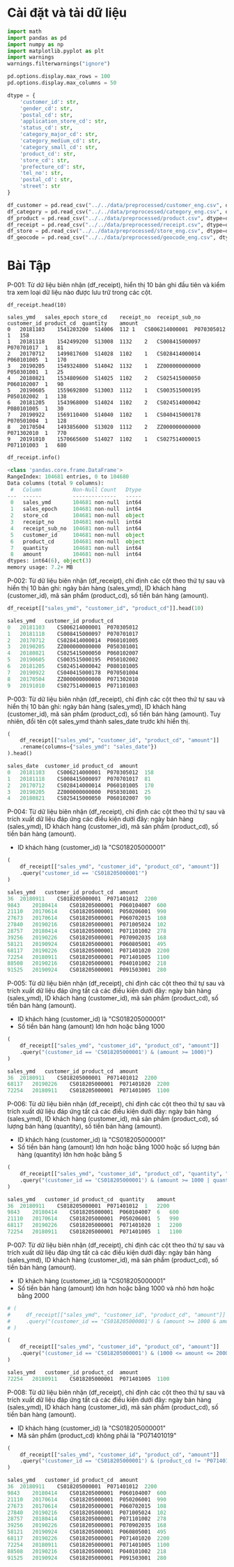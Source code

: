 # Cài đặt và tải dữ liệu
```python 
import math
import pandas as pd
import numpy as np
import matplotlib.pyplot as plt
import warnings
warnings.filterwarnings("ignore")

pd.options.display.max_rows = 100
pd.options.display.max_columns = 50

dtype = {
    'customer_id': str,
    'gender_cd': str,
    'postal_cd': str,
    'application_store_cd': str,
    'status_cd': str,
    'category_major_cd': str,
    'category_medium_cd': str,
    'category_small_cd': str,
    'product_cd': str,
    'store_cd': str,
    'prefecture_cd': str,
    'tel_no': str,
    'postal_cd': str,
    'street': str
}

df_customer = pd.read_csv("../../data/preprocessed/customer_eng.csv", dtype=dtype)
df_category = pd.read_csv("../../data/preprocessed/category_eng.csv", dtype=dtype)
df_product = pd.read_csv("../../data/preprocessed/product.csv", dtype=dtype)
df_receipt = pd.read_csv("../../data/preprocessed/receipt.csv", dtype=dtype)
df_store = pd.read_csv("../../data/preprocessed/store_eng.csv", dtype=dtype)
df_geocode = pd.read_csv("../../data/preprocessed/geocode_eng.csv", dtype=dtype)
```
# Bài Tập
P-001: Từ dữ liệu biên nhận (df_receipt), hiển thị 10 bản ghi đầu tiên và kiểm tra xem loại dữ liệu nào được lưu trữ trong các cột.
```pythonpython
df_receipt.head(10)
```
```
sales_ymd	sales_epoch	store_cd	receipt_no	receipt_sub_no	customer_id	product_cd	quantity	amount
0	20181103	1541203200	S14006	112	1	CS006214000001	P070305012	1	158
1	20181118	1542499200	S13008	1132	2	CS008415000097	P070701017	1	81
2	20170712	1499817600	S14028	1102	1	CS028414000014	P060101005	1	170
3	20190205	1549324800	S14042	1132	1	ZZ000000000000	P050301001	1	25
4	20180821	1534809600	S14025	1102	2	CS025415000050	P060102007	1	90
5	20190605	1559692800	S13003	1112	1	CS003515000195	P050102002	1	138
6	20181205	1543968000	S14024	1102	2	CS024514000042	P080101005	1	30
7	20190922	1569110400	S14040	1102	1	CS040415000178	P070501004	1	128
8	20170504	1493856000	S13020	1112	2	ZZ000000000000	P071302010	1	770
9	20191010	1570665600	S14027	1102	1	CS027514000015	P071101003	1	680
```
```python 
df_receipt.info()
```
```python 
<class 'pandas.core.frame.DataFrame'>
RangeIndex: 104681 entries, 0 to 104680
Data columns (total 9 columns):
 #   Column          Non-Null Count   Dtype 
---  ------          --------------   ----- 
 0   sales_ymd       104681 non-null  int64 
 1   sales_epoch     104681 non-null  int64 
 2   store_cd        104681 non-null  object
 3   receipt_no      104681 non-null  int64 
 4   receipt_sub_no  104681 non-null  int64 
 5   customer_id     104681 non-null  object
 6   product_cd      104681 non-null  object
 7   quantity        104681 non-null  int64 
 8   amount          104681 non-null  int64 
dtypes: int64(6), object(3)
memory usage: 7.2+ MB
```
P-002: Từ dữ liệu biên nhận (df_receipt), chỉ định các cột theo thứ tự sau và hiển thị 10 bản ghi: ngày bán hàng (sales_ymd), ID khách hàng (customer_id), mã sản phẩm (product_cd), số tiền bán hàng (amount).
```python 
df_receipt[["sales_ymd", "customer_id", "product_cd"]].head(10)
```
```python 
sales_ymd	customer_id	product_cd
0	20181103	CS006214000001	P070305012
1	20181118	CS008415000097	P070701017
2	20170712	CS028414000014	P060101005
3	20190205	ZZ000000000000	P050301001
4	20180821	CS025415000050	P060102007
5	20190605	CS003515000195	P050102002
6	20181205	CS024514000042	P080101005
7	20190922	CS040415000178	P070501004
8	20170504	ZZ000000000000	P071302010
9	20191010	CS027514000015	P071101003
```
P-003: Từ dữ liệu biên nhận (df_receipt), chỉ định các cột theo thứ tự sau và hiển thị 10 bản ghi: ngày bán hàng (sales_ymd), ID khách hàng (customer_id), mã sản phẩm (product_cd), số tiền bán hàng (amount). Tuy nhiên, đổi tên cột sales_ymd thành sales_date trước khi hiển thị.
```python 
(
    df_receipt[["sales_ymd", "customer_id", "product_cd", "amount"]]
    .rename(columns={"sales_ymd": "sales_date"})
).head()
```
```python 
sales_date	customer_id	product_cd	amount
0	20181103	CS006214000001	P070305012	158
1	20181118	CS008415000097	P070701017	81
2	20170712	CS028414000014	P060101005	170
3	20190205	ZZ000000000000	P050301001	25
4	20180821	CS025415000050	P060102007	90
```
P-004: Từ dữ liệu biên nhận (df_receipt), chỉ định các cột theo thứ tự sau và trích xuất dữ liệu đáp ứng các điều kiện dưới đây: ngày bán hàng (sales_ymd), ID khách hàng (customer_id), mã sản phẩm (product_cd), số tiền bán hàng (amount).

- ID khách hàng (customer_id) là "CS018205000001"
```python 
(
    df_receipt[["sales_ymd", "customer_id", "product_cd", "amount"]]
    .query("customer_id == 'CS018205000001'")
)
```
```python 
sales_ymd	customer_id	product_cd	amount
36	20180911	CS018205000001	P071401012	2200
9843	20180414	CS018205000001	P060104007	600
21110	20170614	CS018205000001	P050206001	990
27673	20170614	CS018205000001	P060702015	108
27840	20190216	CS018205000001	P071005024	102
28757	20180414	CS018205000001	P071101002	278
39256	20190226	CS018205000001	P070902035	168
58121	20190924	CS018205000001	P060805001	495
68117	20190226	CS018205000001	P071401020	2200
72254	20180911	CS018205000001	P071401005	1100
88508	20190216	CS018205000001	P040101002	218
91525	20190924	CS018205000001	P091503001	280
```
P-005: Từ dữ liệu biên nhận (df_receipt), chỉ định các cột theo thứ tự sau và trích xuất dữ liệu đáp ứng tất cả các điều kiện dưới đây: ngày bán hàng (sales_ymd), ID khách hàng (customer_id), mã sản phẩm (product_cd), số tiền bán hàng (amount).

- ID khách hàng (customer_id) là "CS018205000001"
- Số tiền bán hàng (amount) lớn hơn hoặc bằng 1000
```python 
(
    df_receipt[["sales_ymd", "customer_id", "product_cd", "amount"]]
    .query("(customer_id == 'CS018205000001') & (amount >= 1000)")
)
```
```python 
sales_ymd	customer_id	product_cd	amount
36	20180911	CS018205000001	P071401012	2200
68117	20190226	CS018205000001	P071401020	2200
72254	20180911	CS018205000001	P071401005	1100
```
P-006: Từ dữ liệu biên nhận (df_receipt), chỉ định các cột theo thứ tự sau và trích xuất dữ liệu đáp ứng tất cả các điều kiện dưới đây: ngày bán hàng (sales_ymd), ID khách hàng (customer_id), mã sản phẩm (product_cd), số lượng bán hàng (quantity), số tiền bán hàng (amount).
- ID khách hàng (customer_id) là "CS018205000001"
- Số tiền bán hàng (amount) lớn hơn hoặc bằng 1000 hoặc số lượng bán hàng (quantity) lớn hơn hoặc bằng 5
```python 
(
    df_receipt[["sales_ymd", "customer_id", "product_cd", "quantity", "amount"]]
    .query("(customer_id == 'CS018205000001') & (amount >= 1000 | quantity >=5)")
)
```
```python 
sales_ymd	customer_id	product_cd	quantity	amount
36	20180911	CS018205000001	P071401012	1	2200
9843	20180414	CS018205000001	P060104007	6	600
21110	20170614	CS018205000001	P050206001	5	990
68117	20190226	CS018205000001	P071401020	1	2200
72254	20180911	CS018205000001	P071401005	1	1100
```
P-007: Từ dữ liệu biên nhận (df_receipt), chỉ định các cột theo thứ tự sau và trích xuất dữ liệu đáp ứng tất cả các điều kiện dưới đây: ngày bán hàng (sales_ymd), ID khách hàng (customer_id), mã sản phẩm (product_cd), số tiền bán hàng (amount).

- ID khách hàng (customer_id) là "CS018205000001"
- Số tiền bán hàng (amount) lớn hơn hoặc bằng 1000 và nhỏ hơn hoặc bằng 2000
```python 
# (
#     df_receipt[["sales_ymd", "customer_id", "product_cd", "amount"]]
#     .query("(customer_id == 'CS018205000001') & (amount >= 1000 & amount <= 2000)")
# )

(
    df_receipt[["sales_ymd", "customer_id", "product_cd", "amount"]]
    .query("(customer_id == 'CS018205000001') & (1000 <= amount <= 2000)")
)
```
```python 
sales_ymd	customer_id	product_cd	amount
72254	20180911	CS018205000001	P071401005	1100
```
P-008: Từ dữ liệu biên nhận (df_receipt), chỉ định các cột theo thứ tự sau và trích xuất dữ liệu đáp ứng tất cả các điều kiện dưới đây: ngày bán hàng (sales_ymd), ID khách hàng (customer_id), mã sản phẩm (product_cd), số tiền bán hàng (amount).

- ID khách hàng (customer_id) là "CS018205000001"
- Mã sản phẩm (product_cd) không phải là "P071401019"
```python 
(
    df_receipt[["sales_ymd", "customer_id", "product_cd", "amount"]]
    .query("(customer_id == 'CS018205000001') & (product_cd != 'P071401019')")
)
```
```python 
sales_ymd	customer_id	product_cd	amount
36	20180911	CS018205000001	P071401012	2200
9843	20180414	CS018205000001	P060104007	600
21110	20170614	CS018205000001	P050206001	990
27673	20170614	CS018205000001	P060702015	108
27840	20190216	CS018205000001	P071005024	102
28757	20180414	CS018205000001	P071101002	278
39256	20190226	CS018205000001	P070902035	168
58121	20190924	CS018205000001	P060805001	495
68117	20190226	CS018205000001	P071401020	2200
72254	20180911	CS018205000001	P071401005	1100
88508	20190216	CS018205000001	P040101002	218
91525	20190924	CS018205000001	P091503001	280
```
